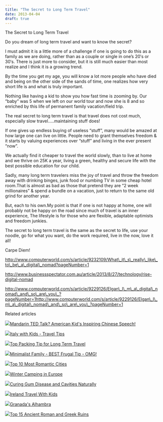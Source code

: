 ```yaml
---
title: "The Secret to Long Term Travel"
date: 2013-04-04
draft: true
---
```


The Secret to Long Term Travel  
  
  
  
  
  

<!--more--> Do you dream of long term travel and want to know the secret?  

I must admit it is a little more of a challenge if one is going to do this as a family as we are doing, rather than as a couple or single in one’s 20′s or 30′s. There is just more to consider, but it is still much easier than most realize and I think it is a growing trend.

By the time you get my age, you will know a lot more people who have died and being on the other side of the sands of time, one realizes how very short life is and what is truly important.

Nothing like having a kid to show you how fast time is zooming by. Our “baby” was 5 when we left on our world tour and now she is 8 and so enriched by this life of permanent family vacation/field trip.

The real secret to long term travel is that travel does not cost much, especially slow travel…..maintaining stuff does!

If one gives up endless buying of useless “stuff”, many would be amazed at how large one can live on little. People need to grant themselves freedom & it starts by valuing experiences over “stuff” and living in the ever present “now”.

We actually find it cheaper to travel the world slowly, than to live at home and we thrive on 25K a year, living a green, healthy and secure life with the best possible education for our child.

Sadly, many long term travelers miss the joy of travel and throw the freedom away with drinking binges, junk food or numbing TV in some cheap hotel room.That is almost as bad as those that pretend they are “2 week millionaires” & spend a bundle on a vacation, just to return to the same old grind for another year.

But, each to his own.My point is that if one is not happy at home, one will probably not be happy on the road since much of travel is an inner experience, The lifestyle is for those who are flexible, adaptable optimists and freedom junkies.

The secret to long term travel is the same as the secret to life, use your noodle, go for what you want, do the work required, live in the now, love it all!

Carpe Diem!  
  
http://www.computerworld.com/s/article/9232109/What\_it\_s\_really\_like\_to\_be\_a\_digital\_nomad?pageNumber=1  
  
http://www.businessspectator.com.au/article/2013/8/27/technology/rise-digital-nomad  
  
http://www.computerworld.com/s/article/9229126/Elgan\_I\_m\_a\_digital\_nomad\_and\_so\_are\_you\_?pageNumber=1http://www.computerworld.com/s/article/9229126/Elgan\_I\_m\_a\_digital\_nomad\_and\_so\_are\_you\_?pageNumber=1

Related articles

[![](http://i.zemanta.com/152306180_80_80.jpg)](http://soultravelers3new.local/2013/03/mandarin-ted-talk-american-kids-inspiring-chinese-speech-.html)[Mandarin TED Talk? American Kid's Inspiring Chinese Speech!](http://soultravelers3new.local/2013/03/mandarin-ted-talk-american-kids-inspiring-chinese-speech-.html)

[![](http://i.zemanta.com/155738631_80_80.jpg)](http://soultravelers3new.local/2013/03/italy-with-kids-travel-tips.html)[Italy with Kids - Travel Tips](http://soultravelers3new.local/2013/03/italy-with-kids-travel-tips.html)

[![](http://i.zemanta.com/149896182_80_80.jpg)](http://soultravelers3new.local/2013/03/top-travel-tip-for-long-term-travel.html)[Top Packing Tip for Long Term Travel](http://soultravelers3new.local/2013/03/top-travel-tip-for-long-term-travel.html)

[![](http://i.zemanta.com/148118983_80_80.jpg)](http://soultravelers3new.local/2013/02/minimalist-family-frugal-tip-omg.html)[Minimalist Family - BEST Frugal Tip - OMG!](http://soultravelers3new.local/2013/02/minimalist-family-frugal-tip-omg.html)

[![](http://i.zemanta.com/145325476_80_80.jpg)](http://soultravelers3new.local/2013/02/top-10-most-romantic-cities-.html)[Top 10 Most Romantic Cities](http://soultravelers3new.local/2013/02/top-10-most-romantic-cities-.html)

[![](http://i.zemanta.com/146676524_80_80.jpg)](http://soultravelers3new.local/2013/02/winter-camping-in-europe.html)[Winter Camping in Europe](http://soultravelers3new.local/2013/02/winter-camping-in-europe.html)

[![](http://i.zemanta.com/154024597_80_80.jpg)](http://soultravelers3new.local/2013/03/curing-gum-disease-and-cavities-naturally.html)[Curing Gum Disease and Cavities Naturally](http://soultravelers3new.local/2013/03/curing-gum-disease-and-cavities-naturally.html)

[![](http://i.zemanta.com/157055767_80_80.jpg)](http://soultravelers3new.local/2013/04/ireland-travel-with-kids.html)[Ireland Travel With Kids](http://soultravelers3new.local/2013/04/ireland-travel-with-kids.html)

[![](http://i.zemanta.com/154280453_80_80.jpg)](http://soultravelers3new.local/2013/03/granadas-alhambra.html)[Granada's Alhambra](http://soultravelers3new.local/2013/03/granadas-alhambra.html)

[![](http://i.zemanta.com/151690941_80_80.jpg)](http://soultravelers3new.local/2013/03/best-places-to-visit-ancient-roman-and-greek-ruins.html)[Top 15 Ancient Roman and Greek Ruins](http://soultravelers3new.local/2013/03/best-places-to-visit-ancient-roman-and-greek-ruins.html)
